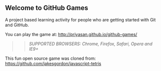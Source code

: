 ## Welcome to GitHub Games

A project based learning activity for people who are getting started with Git and GitHub.

You can play the game at: http://priyasan.github.io/github-games/

>> _*SUPPORTED BROWSERS*: Chrome, Firefox, Safari, Opera and IE9+_

This fun open source game was cloned from: https://github.com/jakesgordon/javascript-tetris
